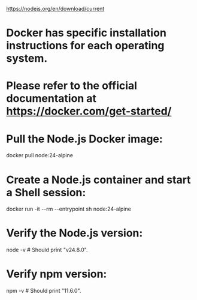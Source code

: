 https://nodejs.org/en/download/current

# Docker has specific installation instructions for each operating system.
# Please refer to the official documentation at https://docker.com/get-started/
# Pull the Node.js Docker image:
docker pull node:24-alpine
# Create a Node.js container and start a Shell session:
docker run -it --rm --entrypoint sh node:24-alpine
# Verify the Node.js version:
node -v # Should print "v24.8.0".
# Verify npm version:
npm -v # Should print "11.6.0".